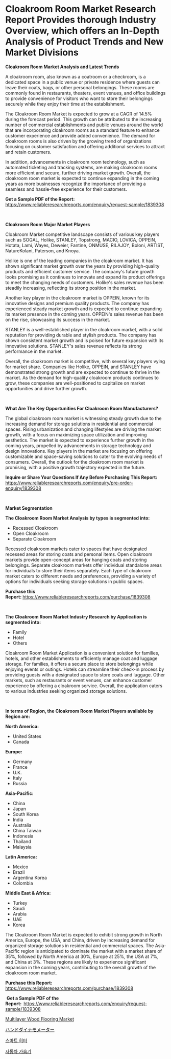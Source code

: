 <p><h1>Cloakroom Room Market Research Report Provides thorough Industry Overview, which offers an In-Depth Analysis of Product Trends and New Market Divisions</h1></p><p><strong>Cloakroom Room Market Analysis and Latest Trends</strong></p>
<p><p>A cloakroom room, also known as a coatroom or a checkroom, is a dedicated space in a public venue or private residence where guests can leave their coats, bags, or other personal belongings. These rooms are commonly found in restaurants, theaters, event venues, and office buildings to provide convenience for visitors who want to store their belongings securely while they enjoy their time at the establishment.</p><p>The Cloakroom Room Market is expected to grow at a CAGR of 14.5% during the forecast period. This growth can be attributed to the increasing number of commercial establishments and public venues around the world that are incorporating cloakroom rooms as a standard feature to enhance customer experience and provide added convenience. The demand for cloakroom rooms is also driven by the growing trend of organizations focusing on customer satisfaction and offering additional services to attract and retain customers.</p><p>In addition, advancements in cloakroom room technology, such as automated ticketing and tracking systems, are making cloakroom rooms more efficient and secure, further driving market growth. Overall, the cloakroom room market is expected to continue expanding in the coming years as more businesses recognize the importance of providing a seamless and hassle-free experience for their customers.</p></p>
<p><strong>Get a Sample PDF of the Report:&nbsp;</strong> <a href="https://www.reliableresearchreports.com/enquiry/request-sample/1839308">https://www.reliableresearchreports.com/enquiry/request-sample/1839308</a></p>
<p>&nbsp;</p>
<p><strong>Cloakroom Room Major Market Players</strong></p>
<p><p>Cloakroom Market competitive landscape consists of various key players such as SOGAL, Holike, STANLEY, Topstrong, MACIO, LOVICA, OPPEIN, Hotata, Lami, Wayes, Deweier, Fantine, ONMUSE, RILAJOY, Boloni, ARTIST, NatureKolani, Paterson, and Knoya. </p><p>Holike is one of the leading companies in the cloakroom market. It has shown significant market growth over the years by providing high-quality products and efficient customer service. The company's future growth looks promising as it continues to innovate and expand its product offerings to meet the changing needs of customers. Holike's sales revenue has been steadily increasing, reflecting its strong position in the market.</p><p>Another key player in the cloakroom market is OPPEIN, known for its innovative designs and premium quality products. The company has experienced steady market growth and is expected to continue expanding its market presence in the coming years. OPPEIN's sales revenue has been on the rise, showcasing its success in the market.</p><p>STANLEY is a well-established player in the cloakroom market, with a solid reputation for providing durable and stylish products. The company has shown consistent market growth and is poised for future expansion with its innovative solutions. STANLEY's sales revenue reflects its strong performance in the market.</p><p>Overall, the cloakroom market is competitive, with several key players vying for market share. Companies like Holike, OPPEIN, and STANLEY have demonstrated strong growth and are expected to continue to thrive in the market. As the demand for high-quality cloakroom products continues to grow, these companies are well-positioned to capitalize on market opportunities and drive further growth.</p></p>
<p>&nbsp;</p>
<p><strong>What Are The Key Opportunities For Cloakroom Room Manufacturers?</strong></p>
<p><p>The global cloakroom room market is witnessing steady growth due to the increasing demand for storage solutions in residential and commercial spaces. Rising urbanization and changing lifestyles are driving the market growth, with a focus on maximizing space utilization and improving aesthetics. The market is expected to experience further growth in the coming years, propelled by advancements in storage technology and design innovations. Key players in the market are focusing on offering customizable and space-saving solutions to cater to the evolving needs of consumers. Overall, the outlook for the cloakroom room market is promising, with a positive growth trajectory expected in the future.</p></p>
<p><strong>Inquire or Share Your Questions If Any Before Purchasing This Report:</strong> <a href="https://www.reliableresearchreports.com/enquiry/pre-order-enquiry/1839308">https://www.reliableresearchreports.com/enquiry/pre-order-enquiry/1839308</a></p>
<p>&nbsp;</p>
<p><strong>Market Segmentation</strong></p>
<p><strong>The Cloakroom Room Market Analysis by types is segmented into:</strong></p>
<p><ul><li>Recessed Cloakroom</li><li>Open Cloakroom</li><li>Separate Cloakroom</li></ul></p>
<p><p>Recessed cloakroom markets cater to spaces that have designated recessed areas for storing coats and personal items. Open cloakroom markets provide open-concept areas for hanging coats and storing belongings. Separate cloakroom markets offer individual standalone areas for individuals to store their items separately. Each type of cloakroom market caters to different needs and preferences, providing a variety of options for individuals seeking storage solutions in public spaces.</p></p>
<p><strong>Purchase this Report:&nbsp;</strong><a href="https://www.reliableresearchreports.com/purchase/1839308">https://www.reliableresearchreports.com/purchase/1839308</a></p>
<p>&nbsp;</p>
<p><strong>The Cloakroom Room Market Industry Research by Application is segmented into:</strong></p>
<p><ul><li>Family</li><li>Hotel</li><li>Others</li></ul></p>
<p><p>Cloakroom Room Market Application is a convenient solution for families, hotels, and other establishments to efficiently manage coat and luggage storage. For families, it offers a secure place to store belongings while enjoying events or outings. Hotels can streamline their check-in process by providing guests with a designated space to store coats and luggage. Other markets, such as restaurants or event venues, can enhance customer experience by offering a cloakroom service. Overall, the application caters to various industries seeking organized storage solutions.</p></p>
<p>&nbsp;</p>
<p><strong>In terms of Region, the Cloakroom Room Market Players available by Region are:</strong></p>
<p>
    <p> <strong> North America: </strong>
        <ul>
            <li>United States</li>
            <li>Canada</li>
        </ul>
        </p> 
    <p> <strong> Europe: </strong>
        <ul>
            <li>Germany</li>
            <li>France</li>
            <li>U.K.</li>
            <li>Italy</li>
            <li>Russia</li>
        </ul>
        </p> 
    <p> <strong> Asia-Pacific: </strong>
        <ul>
            <li>China</li>
            <li>Japan</li>
            <li>South Korea</li>
            <li>India</li>
            <li>Australia</li>
            <li>China Taiwan</li>
            <li>Indonesia</li>
            <li>Thailand</li>
            <li>Malaysia</li>
        </ul>
        </p> 
    <p> <strong> Latin America: </strong>
        <ul>
            <li>Mexico</li>
            <li>Brazil</li>
            <li>Argentina Korea</li>
            <li>Colombia</li>
        </ul>
        </p> 
    <p> <strong> Middle East & Africa: </strong>
        <ul>
            <li>Turkey</li>
            <li>Saudi</li>
            <li>Arabia</li>
            <li>UAE</li>
            <li>Korea</li>
        </ul>
    </p>
    </p>
<p><p>The Cloakroom Room Market is expected to exhibit strong growth in North America, Europe, the USA, and China, driven by increasing demand for organized storage solutions in residential and commercial spaces. The Asia-Pacific region is anticipated to dominate the market with a market share of 35%, followed by North America at 30%, Europe at 25%, the USA at 7%, and China at 3%. These regions are likely to experience significant expansion in the coming years, contributing to the overall growth of the cloakroom room market.</p></p>
<p><strong>Purchase this Report: </strong><a href="https://www.reliableresearchreports.com/purchase/1839308">https://www.reliableresearchreports.com/purchase/1839308</a></p>
<p>&nbsp;<strong>Get a Sample PDF of the Report:&nbsp;&nbsp;</strong><a href="https://www.reliableresearchreports.com/enquiry/request-sample/1839308">https://www.reliableresearchreports.com/enquiry/request-sample/1839308</a></p>
<p><strong></strong></p>
<p><p><a href="https://github.com/Airanohannonzb68e5pb53oc1/Market-Research-Report-List-1/blob/main/multilayer-wood-flooring-market.md">Multilayer Wood Flooring Market</a></p><p><a href="https://github.com/AriMuller2009/Market-Research-Report-List-1/blob/main/93988717723.md">ハンドダイナモメーター</a></p><p><a href="https://github.com/akzkkws047661437/Market-Research-Report-List-1/blob/main/89216857159.md">스마트 히터</a></p><p><a href="https://github.com/CorEmtymerich56566/Market-Research-Report-List-1/blob/main/47790157158.md">자동차 가습기</a></p></p>
